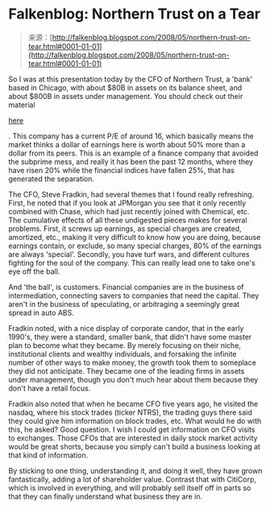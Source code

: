 <!--yml
category: 未分类
date: 2024-05-12 23:19:03
-->

# Falkenblog: Northern Trust on a Tear

> 来源：[http://falkenblog.blogspot.com/2008/05/northern-trust-on-tear.html#0001-01-01](http://falkenblog.blogspot.com/2008/05/northern-trust-on-tear.html#0001-01-01)

So I was at this presentation today by the CFO of Northern Trust, a 'bank' based in Chicago, with about $80B in assets on its balance sheet, and about $800B in assets under management. You should check out their material

[here](http://www.northerntrust.com/pws/jsp/display2.jsp?XML=pages/nt/0401/42065702_3708.xml&TYPE=interior)

. This company has a current P/E of around 16, which basically means the market thinks a dollar of earnings here is worth about 50% more than a dollar from its peers. This is an example of a finance company that avoided the subprime mess, and really it has been the past 12 months, where they have risen 20% while the financial indices have fallen 25%, that has generated the separation.

The CFO, Steve Fradkin, had several themes that I found really refreshing. First, he noted that if you look at JPMorgan you see that it only recently combined with Chase, which had just recently joined with Chemical, etc. The cumulative effects of all these undigested pieces makes for several problems. First, it screws up earnings, as special charges are created, amortized, etc., making it very difficult to know how you are doing, because earnings contain, or exclude, so many special charges, 80% of the earnings are always 'special'. Secondly, you have turf wars, and different cultures fighting for the soul of the company. This can really lead one to take one's eye off the ball.

And 'the ball', is customers. Financial companies are in the business of intermediation, connecting savers to companies that need the capital. They aren't in the business of speculating, or arbitraging a seemingly great spread in auto ABS.

Fradkin noted, with a nice display of corporate candor, that in the early 1990's, they were a standard, smaller bank, that didn't have some master plan to become what they became. By merely focusing on their niche, institutional clients and wealthy individuals, and forsaking the infinite number of other ways to make money, the growth took them to someplace they did not anticipate. They became one of the leading firms in assets under management, though you don't much hear about them because they don't have a retail focus.

Fradkin also noted that when he became CFO five years ago, he visited the nasdaq, where his stock trades (ticker NTRS), the trading guys there said they could give him information on block trades, etc. What would he do with this, he asked? Good question. I wish I could get information on CFO visits to exchanges. Those CFOs that are interested in daily stock market activity would be great shorts, because you simply can't build a business looking at that kind of information.

By sticking to one thing, understanding it, and doing it well, they have grown fantastically, adding a lot of shareholder value. Contrast that with CitiCorp, which is involved in everything, and will probably sell itself off in parts so that they can finally understand what business they are in.